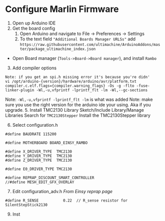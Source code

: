 # Configure Marlin Firmware
1. Open up Arduino IDE
2. Get the board config
	1.  Open Arduino and navigate to File -> Preferences -> Settings
	2. To the text field  `"Additional Boards Manager URLSs"`  add `https://raw.githubusercontent.com/ultimachine/ArduinoAddons/master/package_ultimachine_index.json`
-   Open Board manager (`Tools->Board->Board manager`), and install  `Rambo`
3. Add compiler options
```
Note: if you get an spi.h missing error it's because you're didn'
vi /opt/arduino-{version}/hardware/arduino/avr/platform.txt
compiler.c.elf.flags={compiler.warning_flags} -Os -g -flto -fuse-linker-plugin -Wl,-u,vfprintf -lprintf_flt -lm -Wl,--gc-sections
```
Note: `-Wl,-u,vfprintf -lprintf_flt -lm` is what was added
Note: make sure you use the right version for the arduino ide your using.  Aka if you upgrade.
5. Install TMC2130 Library
Sketch/Include Library/Manage Libraries
Search for `TMC2130Stepper`
Install the TMC2130Stepper library

6. Select configuration.h
```
#define BAUDRATE 115200

#define MOTHERBOARD BOARD_EINSY_RAMBO

#define X_DRIVER_TYPE  TMC2130
#define Y_DRIVER_TYPE  TMC2130
#define Z_DRIVER_TYPE  TMC2130

#define E0_DRIVER_TYPE TMC2130

#define REPRAP_DISCOUNT_SMART_CONTROLLER
//#define MESH_EDIT_GFX_OVERLAY
```

7. Edit configuration_adv.h
*From Einsy reprap page*
```
#define R_SENSE           0.22  // R_sense resistor for SilentStepStick2130
```

9. Inst
<!--stackedit_data:
eyJoaXN0b3J5IjpbLTc3OTM2MjU3MCwtMTE2OTIyMTcxMSwtOD
kyMDg0MzM1LDE0ODQyOTkwNDIsMTA4ODA4NjM2OCwtNjc1MDk1
MDExLDE2Mzc3MDk3MzksLTUzODkwMjcxMiwtMTEwOTkwMDM5MS
wxMTM5MjcyMDE4LDEzOTMyNzcxNjBdfQ==
-->